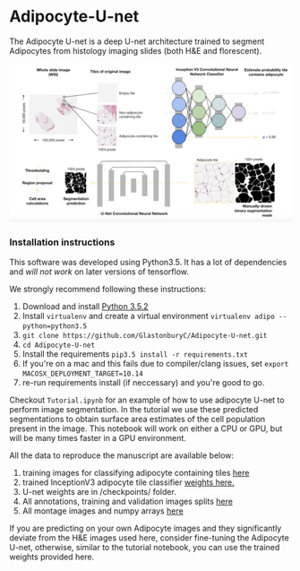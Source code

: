 # Adipocyte-U-net

The Adipocyte U-net is a deep U-net architecture trained to segment Adipocytes from histology imaging slides (both H&E and florescent). 

![alt text](overview.png)


### Installation instructions

This software was developed using Python3.5. It has a lot of dependencies and *will not work* on later versions of tensorflow.

We strongly recommend following these instructions:

1. Download and install [Python 3.5.2](https://www.python.org/downloads/release/python-352/)
2. Install `virtualenv` and create a virtual environment `virtualenv adipo --python=python3.5`
3. `git clone https://github.com/GlastonburyC/Adipocyte-U-net.git`
4. `cd Adipocyte-U-net`
3. Install the requirements `pip3.5 install -r requirements.txt`
4. If you're on a mac and this fails due to compiler/clang issues, set `export MACOSX_DEPLOYMENT_TARGET=10.14`
5. re-run requirements install (if neccessary) and you're good to go.

Checkout `Tutorial.ipynb` for an example of how to use adipocyte U-net to perform image segmentation. In the tutorial we use these predicted segmentations to obtain surface area estimates of the cell population present in the image.
This notebook will work on either a CPU or GPU, but will be many times faster in a GPU environment.
 
All the data to reproduce the manuscript are available below:

1. training images for classifying adipocyte containing tiles [here](https://drive.google.com/open?id=1hsmMGTQSOvicUr50fiCol_Gr5z8U0koC)
2. trained InceptionV3 adipocyte tile classifier [weights here.](https://drive.google.com/open?id=1dGZ1amjkRfRzSO9etWwtsadylG6wGvF0)
3. U-net weights are in /checkpoints/ folder.
4. All annotations, training and validation images splits [here](https://drive.google.com/open?id=1MDY_CYcLSKbCrjMBvGZ5sFaqh5rRmrRk)
5. All montage images and numpy arrays [here](https://drive.google.com/open?id=1qCb13kFdN3mxukcnz7IwfarfaZU3ygsr)

If you are predicting on your own Adipocyte images and they significantly deviate from the H&E images used here, consider fine-tuning the Adipocyte U-net, otherwise, similar to the tutorial notebook, you can use the trained weights provided here.

